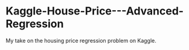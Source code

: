 # Kaggle-House-Price---Advanced-Regression
My take on the housing price regression problem on Kaggle.
